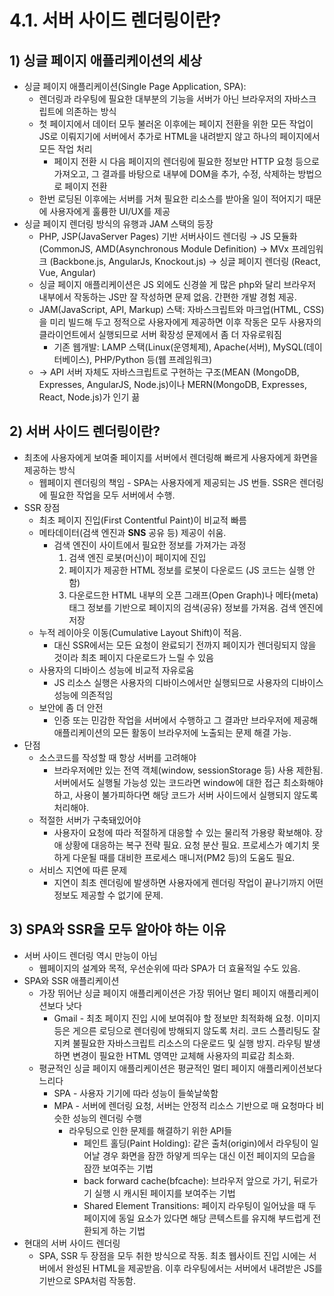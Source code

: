 # 4.1. 서버 사이드 렌더링이란?

## 1) 싱글 페이지 애플리케이션의 세상

- 싱글 페이지 애플리케이션(Single Page Application, SPA):
  - 렌더링과 라우팅에 필요한 대부분의 기능을 서버가 아닌 브라우저의 자바스크립트에 의존하는 방식
  - 첫 페이지에서 데이터 모두 불러온 이후에는 페이지 전환을 위한 모든 작업이 JS로 이뤄지기에 서버에서 추가로 HTML을 내려받지 않고 하나의 페이지에서 모든 작업 처리
    - 페이지 전환 시 다음 페이지의 렌더링에 필요한 정보만 HTTP 요청 등으로 가져오고, 그 결과를 바탕으로 <body/> 내부에 DOM을 추가, 수정, 삭제하는 방법으로 페이지 전환
  - 한번 로딩된 이후에는 서버를 거쳐 필요한 리소스를 받아올 일이 적어지기 때문에 사용자에게 훌륭한 UI/UX를 제공
- 싱글 페이지 렌더링 방식의 유행과 JAM 스택의 등장
  - PHP, JSP(JavaServer Pages) 기반 서버사이드 렌더링
    → JS 모듈화 (CommonJS, AMD(Asynchronous Module Definition)
    → MVx 프레임워크 (Backbone.js, AngularJs, Knockout.js)
    → 싱글 페이지 렌더링 (React, Vue, Angular)
  - 싱글 페이지 애플리케이션은 JS 외에도 신경쓸 게 많은 php와 달리 브라우저 내부에서 작동하는 JS만 잘 작성하면 문제 없음. 간편한 개발 경험 제공.
  - JAM(JavaScript, API, Markup) 스택: 자바스크립트와 마크업(HTML, CSS)을 미리 빌드해 두고 정적으로 사용자에게 제공하면 이후 작동은 모두 사용자의 클라이언트에서 실행되므로 서버 확장성 문제에서 좀 더 자유로워짐
    - 기존 웹개발: LAMP 스택(Linux(운영체제), Apache(서버), MySQL(데이터베이스), PHP/Python 등(웹 프레임워크)
  - → API 서버 자체도 자바스크립트로 구현하는 구조(MEAN (MongoDB, Expresses, AngularJS, Node.js)이나 MERN(MongoDB, Expresses, React, Node.js)가 인기 끎

## 2) 서버 사이드 렌더링이란?

- 최초에 사용자에게 보여줄 페이지를 서버에서 렌더링해 빠르게 사용자에게 화면을 제공하는 방식
  - 웹페이지 렌더링의 책임 - SPA는 사용자에게 제공되는 JS 번들. SSR은 렌더링에 필요한 작업을 모두 서버에서 수행.
- SSR 장점
  - 최초 페이지 진입(First Contentful Paint)이 비교적 빠름
  - 메타데이터(검색 엔진과 **SNS** 공유 등) 제공이 쉬움.
    - 검색 엔진이 사이트에서 필요한 정보를 가져가는 과정
      1. 검색 엔진 로봇(머신)이 페이지에 진입
      2. 페이지가 제공한 HTML 정보를 로봇이 다운로드 (JS 코드는 실행 안 함)
      3. 다운로드한 HTML 내부의 오픈 그래프(Open Graph)나 메타(meta) 태그 정보를 기반으로 페이지의 검색(공유) 정보를 가져옴. 검색 엔진에 저장
  - 누적 레이아웃 이동(Cumulative Layout Shift)이 적음.
    - 대신 SSR에서는 모든 요청이 완료되기 전까지 페이지가 렌더링되지 않을 것이라 최초 페이지 다운로드가 느릴 수 있음
  - 사용자의 디바이스 성능에 비교적 자유로움
    - JS 리소스 실행은 사용자의 디바이스에서만 실행되므로 사용자의 디바이스 성능에 의존적임
  - 보안에 좀 더 안전
    - 인증 또는 민감한 작업을 서버에서 수행하고 그 결과만 브라우저에 제공해 애플리케이션의 모든 활동이 브라우저에 노출되는 문제 해결 가능.
- 단점
  - 소스코드를 작성할 때 항상 서버를 고려해야
    - 브라우저에만 있는 전역 객체(window, sessionStorage 등) 사용 제한됨. 서버에서도 실행될 가능성 있는 코드라면 window에 대한 접근 최소화해야 하고, 사용이 불가피하다면 해당 코드가 서버 사이드에서 실행되지 않도록 처리해야.
  - 적절한 서버가 구축돼있어야
    - 사용자이 요청에 따라 적절하게 대응할 수 있는 물리적 가용량 확보해야. 장애 상황에 대응하는 복구 전략 필요. 요청 분산 필요. 프로세스가 예기치 못하게 다운될 때를 대비한 프로세스 매니저(PM2 등)의 도움도 필요.
  - 서비스 지연에 따른 문제
    - 지연이 최초 렌더링에 발생하면 사용자에게 렌더링 작업이 끝나기까지 어떤 정보도 제공할 수 없기에 문제.

## 3) SPA와 SSR을 모두 알아야 하는 이유

- 서버 사이드 렌더링 역시 만능이 아님
  - 웹페이지의 설계와 목적, 우선순위에 따라 SPA가 더 효율적일 수도 있음.
- SPA와 SSR 애플리케이션
  - 가장 뛰어난 싱글 페이지 애플리케이션은 가장 뛰어난 멀티 페이지 애플리케이션보다 낫다
    - Gmail - 최초 페이지 진입 시에 보여줘야 할 정보만 최적화해 요청. 이미지 등은 게으른 로딩으로 렌더링에 방해되지 않도록 처리. 코드 스플리팅도 잘 지켜 불필요한 자바스크립트 리소스의 다운로드 및 실행 방지. 라우팅 발생하면 변경이 필요한 HTML 영역만 교체해 사용자의 피료감 최소화.
  - 평균적인 싱글 페이지 애플리케이션은 평균적인 멀티 페이지 애플리케이션보다 느리다
    - SPA - 사용자 기기에 따라 성능이 들쑥날쑥함
    - MPA - 서버에 렌더링 요청, 서버는 안정적 리소스 기반으로 매 요청마다 비슷한 성능의 렌더링 수행
      - 라우팅으로 인한 문제를 해결하기 위한 API들
        - 페인트 홀딩(Paint Holding): 같은 출처(origin)에서 라우팅이 일어날 경우 화면을 잠깐 하얗게 띄우는 대신 이전 페이지의 모습을 잠깐 보여주는 기법
        - back forward cache(bfcache): 브라우저 앞으로 가기, 뒤로가기 실행 시 캐시된 페이지를 보여주는 기법
        - Shared Element Transitions: 페이지 라우팅이 일어났을 때 두 페이지에 동일 요소가 있다면 해당 콘텍스트를 유지해 부드럽게 전환되게 하는 기법
- 현대의 서버 사이드 렌더링
  - SPA, SSR 두 장점을 모두 취한 방식으로 작동. 최초 웹사이트 진입 시에는 서버에서 완성된 HTML을 제공받음. 이후 라우팅에서는 서버에서 내려받은 JS를 기반으로 SPA처럼 작동함.
